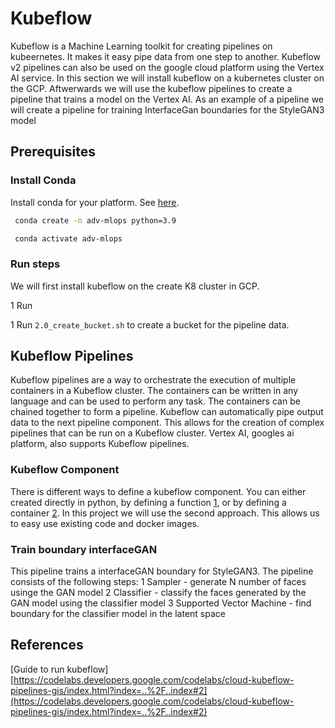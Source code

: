 # Kubeflow

Kubeflow is a Machine Learning toolkit for creating pipelines on kubeernetes. It makes it easy pipe data from one step to another. Kubeflow v2 pipelines can also be used on the google cloud platform using the Vertex AI service. In this section we will install kubeflow on a kubernetes cluster on the GCP. Aftwerwards we will use the kubeflow pipelines to create a pipeline that trains a model on the Vertex AI. As an example of a pipeline we will create a pipeline for training InterfaceGan boundaries for the StyleGAN3 model

## Prerequisites

### Install Conda

Install conda for your platform. See [here](https://docs.conda.io/projects/conda/en/latest/user-guide/install/index.html).

```bash
 conda create -n adv-mlops python=3.9
```

```bash
 conda activate adv-mlops
```

### Run steps

We will first install kubeflow on the create K8 cluster in GCP.

1 Run

1 Run `2.0_create_bucket.sh` to create a bucket for the pipeline data.

## Kubeflow Pipelines

Kubeflow pipelines are a way to orchestrate the execution of multiple containers in a Kubeflow cluster. The containers can be written in any language and can be used to perform any task. The containers can be chained together to form a pipeline. Kubeflow can automatically pipe output data to the next pipeline component. This allows for the creation of complex pipelines that can be run on a Kubeflow cluster. Vertex AI, googles ai platform, also supports Kubeflow pipelines.

### Kubeflow Component

There is different ways to define a kubeflow component. You can either created directly in python, by defining a function [1](https://www.kubeflow.org/docs/components/pipelines/v1/sdk-v2/python-function-components/), or by defining a container [2](https://www.kubeflow.org/docs/components/pipelines/v1/sdk-v2/component-development/). In this project we will use the second approach. This allows us to easy use existing code and docker images.

### Train boundary interfaceGAN

This pipeline trains a interfaceGAN boundary for StyleGAN3. The pipeline consists of the following steps:
1 Sampler - generate N number of faces usinge the GAN model
2 Classifier - classify the faces generated by the GAN model using the classifier model
3 Supported Vector Machine - find boundary for the classifier model in the latent space

## References

[Guide to run kubeflow] [https://codelabs.developers.google.com/codelabs/cloud-kubeflow-pipelines-gis/index.html?index=..%2F..index#2](https://codelabs.developers.google.com/codelabs/cloud-kubeflow-pipelines-gis/index.html?index=..%2F..index#2)
